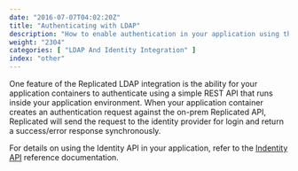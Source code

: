 ```yaml
---
date: "2016-07-07T04:02:20Z"
title: "Authenticating with LDAP"
description: "How to enable authentication in your application using the Replicated LDAP connector"
weight: "2304"
categories: [ "LDAP And Identity Integration" ]
index: "other"
---
```


One feature of the Replicated LDAP integration is the ability for your application containers to authenticate using a simple REST API that runs inside your application environment. When your application container creates an authentication request against the on-prem Replicated API, Replicated will send the request to the identity provider for login and return a success/error response synchronously.

For details on using the Identity API in your application, refer to the [Indentity API](/api/integration-api/identity-api/) reference documentation.